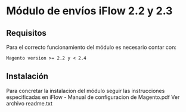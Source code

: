 # Módulo de envíos iFlow 2.2 y 2.3

## Requisitos

Para el correcto funcionamiento del módulo es necesario contar con:

```
Magento version >= 2.2 y < 2.4
```
  
## Instalación

Para concretar la instalacion del módulo seguir las instrucciones especificadas en iFlow - Manual de configuracion de Magento.pdf
Ver archivo readme.txt


